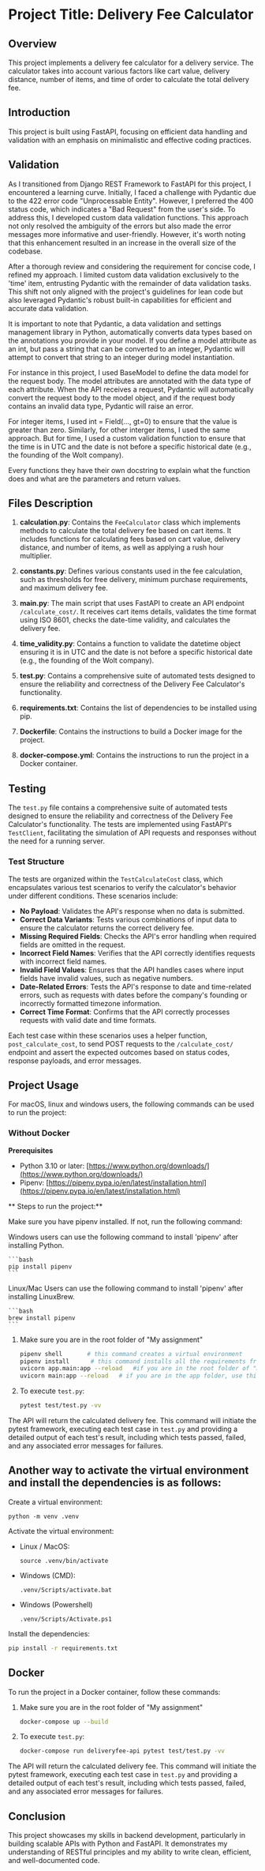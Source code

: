 # Project Title: Delivery Fee Calculator

## Overview
This project implements a delivery fee calculator for a delivery service. The calculator takes into account various factors like cart value, delivery distance, number of items, and time of order to calculate the total delivery fee.
## Introduction
This project is built using FastAPI, focusing on efficient data handling and validation with an emphasis on minimalistic and effective coding practices.

## Validation
As I transitioned from Django REST Framework to FastAPI for this project, I encountered a learning curve. Initially, I faced a challenge with Pydantic due to the 422 error code "Unprocessable Entity". However, I preferred the 400 status code, which indicates a "Bad Request" from the user's side. To address this, I developed custom data validation functions. This approach not only resolved the ambiguity of the errors but also made the error messages more informative and user-friendly. However, it's worth noting that this enhancement resulted in an increase in the overall size of the codebase.

After a thorough review and considering the requirement for concise code, I refined my approach. I limited custom data validation exclusively to the 'time' item, entrusting Pydantic with the remainder of data validation tasks. This shift not only aligned with the project's guidelines for lean code but also leveraged Pydantic's robust built-in capabilities for efficient and accurate data validation.

It is important to note that Pydantic, a data validation and settings management library in Python, automatically converts data types based on the annotations you provide in your model. If you define a model attribute as an int, but pass a string that can be converted to an integer, Pydantic will attempt to convert that string to an integer during model instantiation.

For instance in this project, I used BaseModel to define the data model for the request body. The model attributes are annotated with the data type of each attribute. When the API receives a request, Pydantic will automatically convert the request body to the model object, and if the request body contains an invalid data type, Pydantic will raise an error.

For integer items, I used int = Field(..., gt=0) to ensure that the value is greater than zero. Similarly, for other interger items, I used the same approach. But for time, I used a custom validation function to ensure that the time is in UTC and the date is not before a specific historical date (e.g., the founding of the Wolt company).

Every functions they have their own docstring to explain what the function does and what are the parameters and return values.

## Files Description
1. **calculation.py**: Contains the `FeeCalculator` class which implements methods to calculate the total delivery fee based on cart items. It includes functions for calculating fees based on cart value, delivery distance, and number of items, as well as applying a rush hour multiplier.

2. **constants.py**: Defines various constants used in the fee calculation, such as thresholds for free delivery, minimum purchase requirements, and maximum delivery fee.

3. **main.py**: The main script that uses FastAPI to create an API endpoint `/calculate_cost/`. It receives cart items details, validates the time format using ISO 8601, checks the date-time validity, and calculates the delivery fee.

4. **time_validity.py**: Contains a function to validate the datetime object ensuring it is in UTC and the date is not before a specific historical date (e.g., the founding of the Wolt company).

5. **test.py**: Contains a comprehensive suite of automated tests designed to ensure the reliability and correctness of the Delivery Fee Calculator's functionality.

6. **requirements.txt**: Contains the list of dependencies to be installed using pip.

7. **Dockerfile**: Contains the instructions to build a Docker image for the project.

8. **docker-compose.yml**: Contains the instructions to run the project in a Docker container.

## Testing

The `test.py` file contains a comprehensive suite of automated tests designed to ensure the reliability and correctness of the Delivery Fee Calculator's functionality. The tests are implemented using FastAPI's `TestClient`, facilitating the simulation of API requests and responses without the need for a running server.

### Test Structure

The tests are organized within the `TestCalculateCost` class, which encapsulates various test scenarios to verify the calculator's behavior under different conditions. These scenarios include:

- **No Payload**: Validates the API's response when no data is submitted.
- **Correct Data Variants**: Tests various combinations of input data to ensure the calculator returns the correct delivery fee.
- **Missing Required Fields**: Checks the API's error handling when required fields are omitted in the request.
- **Incorrect Field Names**: Verifies that the API correctly identifies requests with incorrect field names.
- **Invalid Field Values**: Ensures that the API handles cases where input fields have invalid values, such as negative numbers.
- **Date-Related Errors**: Tests the API's response to date and time-related errors, such as requests with dates before the company's founding or incorrectly formatted timezone information.
- **Correct Time Format**: Confirms that the API correctly processes requests with valid date and time formats.

Each test case within these scenarios uses a helper function, `post_calculate_cost`, to send POST requests to the `/calculate_cost/` endpoint and assert the expected outcomes based on status codes, response payloads, and error messages.

## Project Usage
For macOS, linux and windows users, the following commands can be used to run the project:

### Without Docker
**Prerequisites**
* Python 3.10 or later: [https://www.python.org/downloads/](https://www.python.org/downloads/)
* Pipenv: [https://pipenv.pypa.io/en/latest/installation.html](https://pipenv.pypa.io/en/latest/installation.html)

** Steps to run the project:**

Make sure you have pipenv installed. If not, run the following command:

Windows users can use the following command to install 'pipenv' after installing Python.

    ```bash
    pip install pipenv
    ```

Linux/Mac Users can use the following command to install 'pipenv' after installing LinuxBrew.

    ```bash
    brew install pipenv
    ```

1. Make sure you are in the root folder of "My assignment"

    ```bash
    pipenv shell       # this command creates a virtual environment
    pipenv install      # this command installs all the requirements from requirements.txt
    uvicorn app.main:app --reload   #if you are in the root folder of "My assignment" use this command
    uvicorn main:app --reload   # if you are in the app folder, use this command
    ```

2. To execute `test.py`:

    ```bash
    pytest test/test.py -vv
    ```
The API will return the calculated delivery fee.
This command will initiate the pytest framework, executing each test case in `test.py` and providing a detailed output of each test's result, including which tests passed, failed, and any associated error messages for failures.

## Another way to activate the virtual environment and install the dependencies is as follows:

Create a virtual environment:
```
python -m venv .venv
```

Activate the virtual environment:

* Linux / MacOS:
    ```
    source .venv/bin/activate
    ```
* Windows (CMD):
    ```
    .venv/Scripts/activate.bat
    ```

* Windows (Powershell)
    ```
    .venv/Scripts/Activate.ps1
    ```
Install the dependencies:

```bash
pip install -r requirements.txt
```


## Docker

To run the project in a Docker container, follow these commands:

1. Make sure you are in the root folder of "My assignment"

    ```bash
    docker-compose up --build
    ```
2. To execute `test.py`:

    ```bash
    docker-compose run deliveryfee-api pytest test/test.py -vv
    ```
The API will return the calculated delivery fee.
This command will initiate the pytest framework, executing each test case in `test.py` and providing a detailed output of each test's result, including which tests passed, failed, and any associated error messages for failures.

## Conclusion
This project showcases my skills in backend development, particularly in building scalable APIs with Python and FastAPI. It demonstrates my understanding of RESTful principles and my ability to write clean, efficient, and well-documented code.
